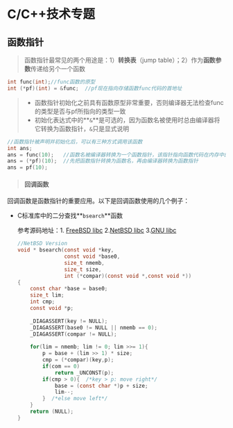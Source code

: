 # C/C++技术专题

## 函数指针

> 函数指针最常见的两个用途是：1）**转换表**（jump table）；2）作为**函数参数**传递给另个一个函数



```C
int func(int);//func函数的原型
int (*pf)(int) = &func;  //pf现在指向存储函数func代码的首地址
```



> * 函数指针初始化之前具有函数原型非常重要，否则编译器无法检查func的类型是否与pf所指向的类型一致
> * 初始化表达式中的**`&`**是可选的，因为函数名被使用时总由编译器将它转换为函数指针，`&`只是显式说明



```C
//函数指针被声明并初始化后，可以有三种方式调用该函数
int ans;
ans = func(10);   //函数名被编译器转换为一个函数指针，该指针指向函数代码在内存中的首地址，调用该函数就是执行起始于这个地址的代码
ans = (*pf)(10);  //先把函数指针转换为函数名，再由编译器转换为函数指针
ans = pf(10);
```



> #### 回调函数

回调函数是函数指针的重要应用。以下是回调函数使用的几个例子：

* C标准库中的二分查找**`bsearch`**函数

    参考源码地址：1. [FreeBSD libc](https://svnweb.freebsd.org/base/head/lib/libc/) 2.[NetBSD libc](http://cvsweb.netbsd.org/bsdweb.cgi/src/lib/libc/?only_with_tag=MAIN) 3.[GNU libc](http://www.gnu.org/software/libc/sources.html)

    ```C
    //NetBSD Version
    void * bsearch(const void *key,
                   const void *base0,
                   size_t nmemb,
                   size_t size,
                   int (*compar)(const void *,const void *))
    {
        const char *base = base0;
        size_t lim;
        int cmp;
        const void *p;
        
        _DIAGASSERT(key != NULL);
        _DIAGASSERT(base0 != NULL || nmemb == 0);
        _DIAGASSERT(compar != NULL);
        
        for(lim = nmemb; lim != 0; lim >>= 1){
            p = base + (lim >> 1) * size;
            cmp = (*compar)(key,p);
            if(com == 0)
                return _UNCONST(p);
            if(cmp > 0){  /*key > p: move right*/
                base = (const char *)p + size;
                lim--;
            }  /*else move left*/
        }
        return (NULL);
    }
    ```

    